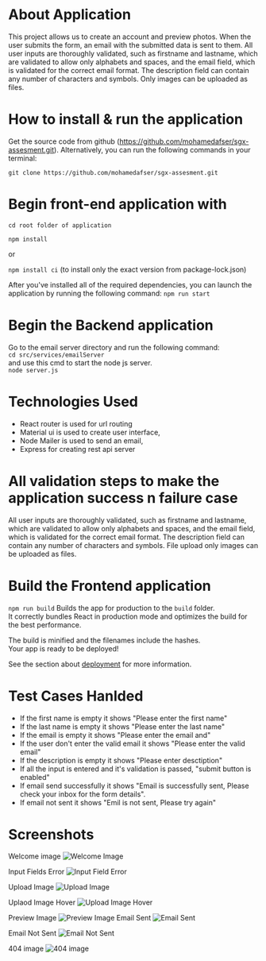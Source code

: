 # About Application
This project allows us to create an account and preview photos. When the user submits the form, an email with the submitted data is sent to them. All user inputs are thoroughly validated, such as firstname and lastname, which are validated to allow only alphabets and spaces, and the email field, which is validated for the correct email format. The description field can contain any number of characters and symbols. Only images can be uploaded as files.

# How to install & run the application

Get the source code from github (https://github.com/mohamedafser/sgx-assesment.git). Alternatively, you can run the following commands in your terminal: 

`git clone https://github.com/mohamedafser/sgx-assesment.git`

# Begin front-end application with 
`cd root folder of application` 

`npm install`
        
 or

`npm install ci`
 (to install only the exact version from package-lock.json)

After you've installed all of the required dependencies, you can launch the application by running the following command: 
`npm run start`

# Begin the Backend application
Go to the email server directory and run the following command: </br>
`cd src/services/emailServer` </br>
 and use this cmd to start the node js server. </br>
`node server.js`

# Technologies Used
* React router is used for url routing
* Material ui is used to create user interface,
* Node Mailer is used to send an email,
* Express for creating rest api server

# All validation steps to make the application success n failure case
All user inputs are thoroughly validated, such as 
firstname and lastname, which are validated to allow only alphabets and spaces, and the
email field, which is validated for the correct email format. 
The description field can contain any number of characters and symbols. 
File upload only images can be uploaded as files.

# Build the Frontend application
`npm run build`
Builds the app for production to the `build` folder.\
It correctly bundles React in production mode and optimizes the build for the best performance.

The build is minified and the filenames include the hashes.\
Your app is ready to be deployed!

See the section about [deployment](https://facebook.github.io/create-react-app/docs/deployment) for more information.

# Test Cases Hanlded
* If the first name is empty it shows "Please enter the first name"
* If the last name is empty it shows "Please enter the last name"
* If the email is empty it shows "Please enter the email and"
* If the user don't enter the valid email it shows "Please enter the valid email"
* If the description is empty it shows "Please enter desctiption"
* If all the input is entered and it's validation is passed, "submit button is enabled"
* If email send successfully it shows "Email is successfully sent, Please check your inbox for the form details".
* If email not sent it shows "Emil is not sent, Please try again"

# Screenshots
Welcome image
![Welcome Image](screenshots/welcome-screen.png)

Input Fields Error
![Input Field Error](screenshots/field-error.png)

Upload Image
![Upload Image](screenshots/upload-image.png)

Uplaod Image Hover
![Upload Image Hover](screenshots/upload-image-hover.png)

Preview Image 
![Preview Image](screenshots/preview-image.png)
Email Sent
![Email Sent](screenshots/email-sent.png)

Email Not Sent
![Email Not Sent](screenshots/email-not-send.png)

404 image
![404 image](screenshots/404.png)
